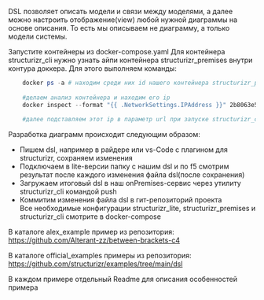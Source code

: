 DSL позволяет описать модели и связи между моделями, а далее можно настроить отображение(view) любой нужной диаграммы на основе описания.
То есть мы описываем не диаграмму, а только модели системы.

Запустите контейнеры из docker-compose.yaml
Для контейнера structurizr_cli нужно узнать айпи контейнера structurizr_premises внутри контура доккера.
Для этого выполняем команды:
```powershell
    docker ps -a # находим среди них id нашего контейнера structurizr_premises, например id = 2b8063e53fcb
    
    #делаем анализ контейнера и находим его ip
    docker inspect --format "{{ .NetworkSettings.IPAddress }}" 2b8063e53fcb
    
    #далее подставляем этот ip в параметр url при запуске structurizr_cli
```

Разработка диаграмм происходит следующим образом:
- Пишем dsl, например в райдере или vs-Code с плагином для structurizr, сохраняем изменения
- Подключаем в lite-версии папку с нашим dsl и по f5 смотрим результат после каждого изменения файла dsl(после сохранения)
- Загружаем итоговый dsl в наш onPremises-сервис через утилиту structurizr_cli командой push
- Коммитим изменения файла dsl в гит-репозиторий проекта <br>
Все необходимые конфигурации structurizr_lite, structurizr_premises и structurizr_cli смотрите в docker-compose

В каталоге alex_example пример из репозитория: https://github.com/Alterant-zz/between-brackets-c4

В каталоге official_examples примеры из репозитория: https://github.com/structurizr/examples/tree/main/dsl

В каждом примере отдельный Readme для описания особенностей примера